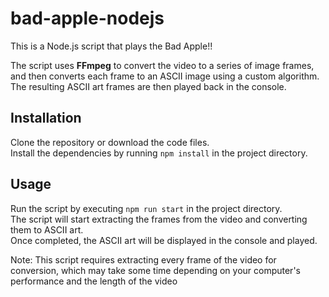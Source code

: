 # bad-apple-nodejs
This is a Node.js script that plays the Bad Apple!!  

The script uses **FFmpeg** to convert the video to a series of image frames, and then converts each frame to an ASCII image using a custom algorithm. The resulting ASCII art frames are then played back in the console.  


## Installation
Clone the repository or download the code files.  
Install the dependencies by running `npm install` in the project directory.  


## Usage
Run the script by executing `npm run start` in the project directory.  
The script will start extracting the frames from the video and converting them to ASCII art.  
Once completed, the ASCII art will be displayed in the console and played.  

Note: This script requires extracting every frame of the video for conversion, which may take some time depending on your computer's performance and the length of the video  